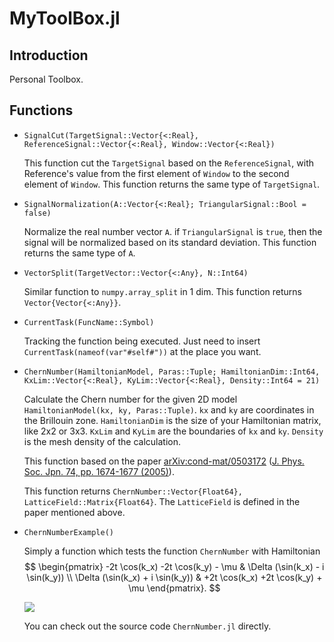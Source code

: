 # MyToolBox.jl
## Introduction
Personal Toolbox.
## Functions
* ```SignalCut(TargetSignal::Vector{<:Real}, ReferenceSignal::Vector{<:Real}, Window::Vector{<:Real})```

  This function cut the ```TargetSignal``` based on the ```ReferenceSignal```, with Reference's value from the first element of ```Window``` to the second element of ```Window```.   This function returns the same type of ```TargetSignal```.

* ```SignalNormalization(A::Vector{<:Real}; TriangularSignal::Bool = false)```

  Normalize the real number vector ```A```. if ```TriangularSignal``` is ```true```, then the signal will be normalized based on its standard deviation.
  This function returns the same type of ```A```.
 
* ```VectorSplit(TargetVector::Vector{<:Any}, N::Int64)```

  Similar function to ```numpy.array_split``` in 1 dim.
  This function returns ```Vector{Vector{<:Any}}```.

* ```CurrentTask(FuncName::Symbol)```

  Tracking the function being executed. Just need to insert ```CurrentTask(nameof(var"#self#"))``` at the place you want.

* ```ChernNumber(HamiltonianModel, Paras::Tuple; HamiltonianDim::Int64, KxLim::Vector{<:Real}, KyLim::Vector{<:Real}, Density::Int64 = 21)```

  Calculate the Chern number for the given 2D model ```HamiltonianModel(kx, ky, Paras::Tuple)```. ```kx``` and ```ky``` are coordinates in the Brillouin zone. ```HamiltonianDim``` is the size of your Hamiltonian matrix, like 2x2 or 3x3. ```KxLim``` and ```KyLim``` are the boundaries of ```kx``` and ```ky```. ```Density``` is the mesh density of the calculation.

  This function based on the paper [arXiv:cond-mat/0503172](https://arxiv.org/abs/cond-mat/0503172) ([J. Phys. Soc. Jpn. 74, pp. 1674-1677 (2005)](https://doi.org/10.1143/JPSJ.74.1674)).

  This function returns ```ChernNumber::Vector{Float64}, LatticeField::Matrix{Float64}```. The ```LatticeField``` is defined in the paper mentioned above.

* ```ChernNumberExample()``` 
  
  Simply a function which tests the function ```ChernNumber``` with Hamiltonian
  $$
  \begin{pmatrix}
  -2t \cos(k_x) -2t \cos(k_y) - \mu & \Delta (\sin(k_x) - i \sin(k_y)) \\
  \Delta (\sin(k_x) + i \sin(k_y)) & +2t \cos(k_x) +2t \cos(k_y) + \mu
  \end{pmatrix}.
  $$
  
  <img src = "https://latex.codecogs.com/svg.image?&space;\begin{pmatrix}&space;-2t&space;\cos(k_x)&space;-2t&space;\cos(k_y)&space;-&space;\mu&space;&&space;\Delta&space;(\sin(k_x)&space;-&space;i&space;\sin(k_y))&space;\\&space;\Delta&space;(\sin(k_x)&space;&plus;&space;i&space;\sin(k_y))&space;&&space;&plus;2t&space;\cos(k_x)&space;&plus;2t&space;\cos(k_y)&space;&plus;&space;\mu&space;\end{pmatrix}">

  You can check out the source code ```ChernNumber.jl``` directly.

